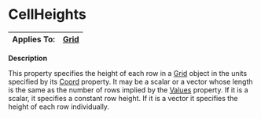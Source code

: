 




<h1 class="heading"><span class="name">CellHeights</span></h1>

| Applies To: | [Grid](./grid.md) |
| --- | ---  |


**Description**


This property specifies the height of each row in a [Grid](./grid.md) object in the units specified by its [Coord](coord.md) property. It may be a scalar or a vector whose length is the same as the number of rows implied by the [Values](values.md) property. If it is a scalar, it specifies a constant row height. If it is a vector it specifies the height of each row individually.



